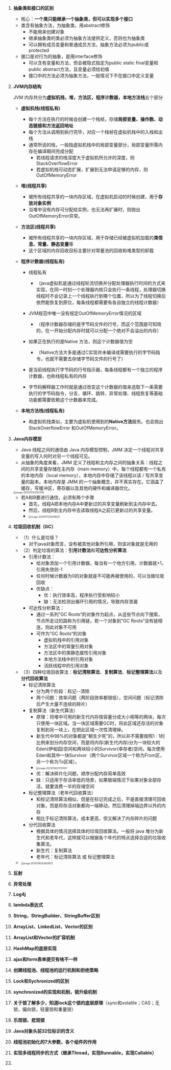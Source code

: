 1. **抽象类和接口的区别**

	* 核心：**一个类只能继承一个抽象类，但可以实现多个接口**
	* 类含有抽象方法，为抽象类，用abstract修饰
		* 不能用来创建对象
		* 继承抽象类的类必须为抽象方法提供定义，否则也为抽象类
		* 可以拥有成员变量和普通成员方法，抽象方法必须为public或protected
	* 接口是对行为的抽象，是用interface修饰
		* 可以含有变量和方法，但会被隐式指定为public static final变量和public abstract方法，且变量必须给初值
		* 接口中的方法必须为抽象方法，一般情况下不在接口中定义变量

	

2. **JVM内存结构**

	JVM 内存共分为**虚拟机栈，堆，方法区，程序计数器，本地方法栈**五个部分

	* **虚拟机栈(线程私有)**

		* 每个方法在执行的时候会创建一个栈帧，存储**局部变量、操作数、动态链接和方法返回地址**
		* 每个方法从调用到执行完毕，对应一个栈帧在虚拟机栈中的入栈和出栈
		* 通常所说的栈，一般指虚拟机栈中的局部变量部分，局部变量所需内存在编译期间完成分配
			* 若线程请求的栈深度大于虚拟机所允许的深度，则StackOverflowError
			* 若虚拟机栈可动态扩展，扩展到无法申请足够的内存，则OutOfMemoryError

	* **堆(线程共享)**

		* 被所有线程共享的一块内存区域，在虚拟机启动的时候创建，用于**存放对象实例**
		* 当堆中没有内存可分配给实例，也无法再扩展时，则抛出OutOfMemoryError异常。

	* **方法区(线程共享)**

		* 被所有线程共享的一块内存区域，用于存储已经被虚拟机加载的**类信息、常量、静态变量**等
		* 这个区域的内存回收目标主要针对常量池的回收和堆类型的卸载

	* **程序计数器(线程私有)**

		* 线程私有
			* （java虚拟机是通过线程轮流切换并分配处理器执行时间的方式来实现，在同一时刻一个处理器内核只会执行一条线程，处理器切换线程时不会记录上一个线程执行到哪个位置，所以为了线程切换后依然能恢复到原位，每条线程都需要有各自独立的线程计数器）
		* JVM规范中唯一没有规定OutOfMemoryError情况的区域
			* （程序计数器存储的是字节码文件的行号，而这个范围是可知晓的，在一开始分配内存时就可以分配一个绝对不会溢出的内存）
		* 如果正在执行的是Native 方法，则这个计数器值为空
			* （Native方法大多是通过C实现并未编译成需要执行的字节码指令，也就不需要去存储字节码文件的行号了）

		* 是当前线程执行字节码的行号指示器，每条线程都有一个独立的程序计数器，也称线程私有的内存
		* 字节码解释器工作时就是通过改变这个计数器的值来选取下一条需要执行的字节码指令，分支、循环、跳转、异常处理、线程恢复等基础功能都需要依赖这个计数器来完成。

	* **本地方法栈(线程私有)**

		* 和虚拟机栈类似，主要为虚拟机使用到的**Native方法**服务。也会抛出StackOverflowError 和OutOfMemoryError。

	

3. **Java内存模型**

	* Java 线程之间的通信由 Java 内存模型控制，JMM 决定一个线程对共享变量的写入何时对另一个线程可见。
	* 从抽象的角度来看，JMM 定义了线程和主内存之间的抽象关系：线程之间的共享变量存储在主内存（main memory）中，每个线程都有一个私有的本地内存（local memory），本地内存中存储了该线程以读 / 写共享变量的副本。本地内存是 JMM 的一个抽象概念，并不真实存在。它涵盖了缓存，写缓冲区，寄存器以及其他的硬件和编译器优化。

	<img src="../images/image-20210117210323116.png" alt="image-20210117210323116" style="zoom:50%;" />

	* 若A和B要进行通信，必须有两个步骤
		* 首先，线程A把本地内存A中更新过的共享变量刷新到主内存中去。
		* 然后，线程B到主内存中去读取线程A之前已更新过的共享变量。
		* <img src="../images/image-20210117210448421.png" alt="image-20210117210448421" style="zoom:50%;" />

	

4. **垃圾回收机制（GC）**

	* （1）什么是垃圾？
		* 对于java对象而言，没有被其他对象所引用，则该对象就是无用的
	* （2）判定垃圾的算法：**引用计数法**和**可达性分析算法**
		* 引用计数法：
			* 给对象添加一个引用计数器，每当有一个地方引用，计数器就+1，引用失效则-1
			* 任何时候计数器为0的对象就是不可能再被使用的，可以当做垃圾回收
			* 优缺点：
				* 优：执行效率高，程序执行受影响较小
				* 缺：无法检测出循环引用的情况，导致内存泄漏
		* 可达性分析算法：
			* 通过一系列”GC Roots“的对象作为起点，从这些节点向下搜索，节点所走过的路称为引用链，若一个对象到”GC Roots“没有链相连，则此对象不可用
			* 可作为”GC Roots“的对象
				* 虚拟机栈中的引用对象
				* 方法区中的常量引用对象
				* 方法区中的类静态属性引用对象
				* 本地方法栈中的引用对象
				* 活跃线程中的引用对象
	* （3）四种垃圾回收算法：**标记清除算法**、**复制算法**、**标记整理算法**以及**分代回收算法**
		* 标记清除算法
			* 分为两个阶段：标记--清除
			* 两个问题：效率问题（两阶段效率都很低），空间问题（标记清除后产生大量不连续的碎片）
		*  复制算法（新生代算法）
			* 原理：将堆中可用的新生代内存按容量分成大小相等的两块，每次只使用一块区域。当一块区域需要GC时，将此区域还存活的对象复制到另一块上，在把此区域一次性清理掉。
			* 新生代中98%的对象都是”朝生夕死”的，所以并不需要按照1 : 1的比例来划分内存空间，而是将内存(新生代内存)分为一块较大的Eden(伊甸园)空间和两块较小的Survivor(幸存者)空间，每次使用Eden和其中一块Survivor（两个Survivor区域一个称为From区，另一个称为To区域）。
			* <img src="../images/image-20210118201707457.png" alt="image-20210118201707457" style="zoom:50%;" />
			* 优：解决碎片化问题，顺序分配内存简单高效
			* 缺：只适用于存活率低的场景，如果极端情况下如果对象全部存活，就要浪费一半的存储空间
		* 标记整理算法（老年代回收算法）
			* 和标记清除算法相似，但是在标记完成之后，不是直接清理可回收对象，而是将存活对象都向一端移动，然后清理掉端边界以外的内存
			* 相比于标记清除算法，成本更高，但又解决了内存碎片的问题
		* 分代回收算法
			* 根据具体的情况选择具体的垃圾回收算法。一般将 java 堆分为新生代和老年代，这样就可以根据各个年代的特点选择合适的垃圾收集算法。
			* 新生代：复制算法
			* 老年代：标记清除算法 或 标记整理算法
	* <img src="../images/image-20210118203629572.png" alt="image-20210118203629572" style="zoom:50%;" />

	

5. **反射**

6. **异常处理**

7. **Log4j**

8. **lambda表达式**

9. **String、StringBuilder、StringBuffer区别**

10. **ArrayList、LinkedList、Vector的区别**

11. **ArrayList和Vector的扩容机制**

12. **HashMap的底层实现**

13. **ajax和form表单提交有啥不一样**

14. **创建线程池、线程池的运行机制和拒绝策略**

15. **Lock和Sychronized的区别**

16. **synchronized的实现和机制，锁升级机制**

17. **关于锁了解多少，知道lock这个锁的底层原理**（sync和volatile；CAS；无锁，偏向锁，轻量锁和重量锁）

18. **乐观锁、悲观锁**

19. **Java对象头前32位标识的含义**

20. **线程池初始化的7大参数，各个组件的作用**

21. **实现多线程同步的方式（继承Thread，实现Runnable，实现Callable）**

22. 

